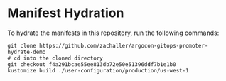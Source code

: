 # Manifest Hydration

To hydrate the manifests in this repository, run the following commands:

```shell
git clone https://github.com/zachaller/argocon-gitops-promoter-hydrate-demo
# cd into the cloned directory
git checkout f4a291bcae55ee813db72e50e51396ddf7b1e1b0
kustomize build ./user-configuration/production/us-west-1
```
